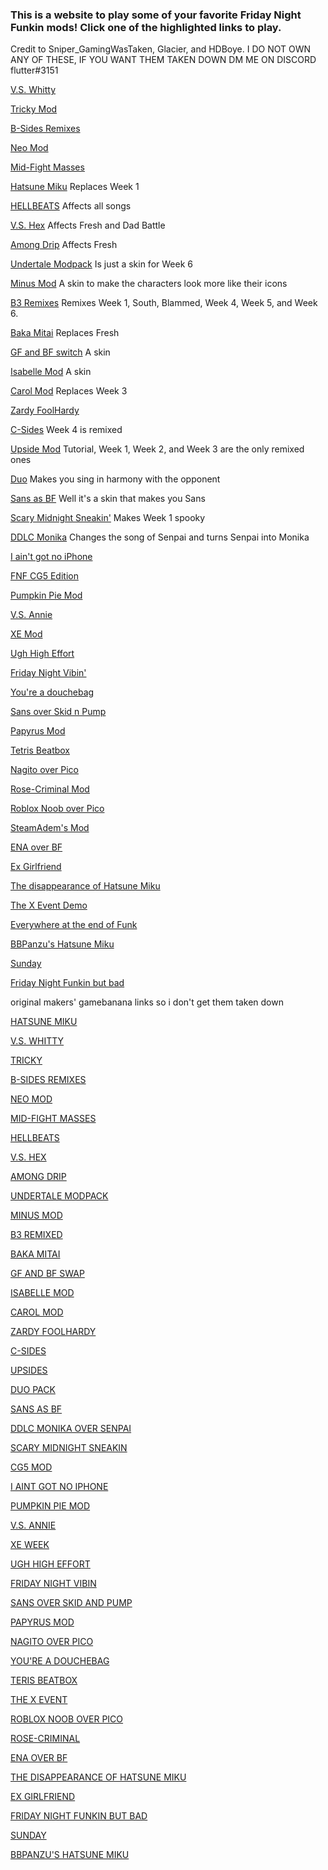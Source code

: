 ### This is a website to play some of your favorite Friday Night Funkin mods! Click one of the highlighted links to play.

Credit to Sniper_GamingWasTaken, Glacier, and HDBoye. I DO NOT OWN ANY OF THESE, IF YOU WANT THEM TAKEN DOWN DM ME ON DISCORD flutter#3151

[V.S. Whitty](https://sniper-gamingwastaken.itch.io/friday-night-funkin-vs-whitty-full-week-optimized-kade-engine) 

[Tricky Mod](https://kbhgames.com/game/friday-night-funkin-the-tricky-mod) 

[B-Sides Remixes](https://sniper-gamingwastaken.itch.io/friday-night-funkin-b-sides-optimized-kade-engine-ver)

[Neo Mod](https://sniper-gamingwastaken.itch.io/friday-night-funkin-neo-optimized-ke) 

[Mid-Fight Masses](https://sniper-gamingwastaken.itch.io/friday-night-funkin-sarventes-mid-fight-masses-gospel-port-optomized-kade-engine) 

[Hatsune Miku](https://sniper-gamingwastaken.itch.io/friday-night-funkin-miku-mod-kade) Replaces Week 1

[HELLBEATS](https://hdboye.github.io/FnfModAttempt/hellbeats) Affects all songs

[V.S. Hex](https://hdboye.github.io/FnfModAttempt/hex) Affects Fresh and Dad Battle

[Among Drip](https://hdboye.github.io/FnfModAttempt/drip) Affects Fresh

[Undertale Modpack](https://hdboye.github.io/FnfModAttempt/undertale) Is just a skin for Week 6

[Minus Mod](https://hdboye.github.io/FnfModAttempt/minus) A skin to make the characters look more like their icons

[B3 Remixes](https://hdboye.github.io/FnfModAttempt/bthree) Remixes Week 1, South, Blammed, Week 4, Week 5, and Week 6.

[Baka Mitai](https://hdboye.github.io/FnfModAttempt/mitai) Replaces Fresh

[GF and BF switch](https://hdboye.github.io/FnfModAttempt/switch) A skin

[Isabelle Mod](https://hdboye.github.io/FnfModAttempt/isabelle) A skin

[Carol Mod](https://hdboye.github.io/FnfModAttempt/carol) Replaces Week 3

[Zardy FoolHardy](https://sniper-gamingwastaken.itch.io/friday-night-funkin-vs-zardy-full-week-optimized-kade-engine)

[C-Sides](https://hdboye.github.io/FnfModAttempt/cside) Week 4 is remixed

[Upside Mod](https://hdboye.github.io/FnfModAttempt/upside) Tutorial, Week 1, Week 2, and Week 3 are the only remixed ones

[Duo](https://hdboye.github.io/FnfModAttempt/duo) Makes you sing in harmony with the opponent

[Sans as BF](https://hdboye.github.io/FnfModAttempt/sans) Well it's a skin that makes you Sans

[Scary Midnight Sneakin'](https://hdboye.github.io/FnfModAttempt/scary) Makes Week 1 spooky

[DDLC Monika](https://hdboye.github.io/FnfModAttempt/monika) Changes the song of Senpai and turns Senpai into Monika

[I ain't got no iPhone](https://sniper-gamingwastaken.itch.io/friday-night-funkin-but-monster-has-no-iphone)

[FNF CG5 Edition](https://sniper-gamingwastaken.itch.io/friday-night-funkin-cg5-edition-full-week-optimized-kade-engine)

[Pumpkin Pie Mod](https://sniper-gamingwastaken.itch.io/friday-night-funkin-pumkin-pie-custom-song)

[V.S. Annie](https://sniper-gamingwastaken.itch.io/friday-night-funkin-annie-custom-week-optomized-kade-engine-version)

[XE Mod](https://sniper-gamingwastaken.itch.io/friday-night-funkin-custom-week-xe-optimized)

[Ugh High Effort](https://glacierr.itch.io/ugh)

[Friday Night Vibin'](https://hdboye.github.io/FnfModAttempt2/vibin/)

[You're a douchebag](https://hdboye.github.io/FnfModAttempt/douchebag)

[Sans over Skid n Pump](https://hdboye.github.io/FnfModAttempt/sansvs)

[Papyrus Mod](https://hdboye.github.io/FnfModAttempt/papyrus)

[Tetris Beatbox](https://hdboye.github.io/FnfModAttempt/tetris)

[Nagito over Pico](https://hdboye.github.io/FnfModAttempt/nagito)

[Rose-Criminal Mod](https://sniper-gamingwastaken.itch.io/friday-night-funkin-rose-criminal-port)

[Roblox Noob over Pico](https://hdboye.github.io/FnfModAttempt/noob)

[SteamAdem's Mod](https://hdboye.github.io/FnfModAttempt/peter)

[ENA over BF](https://hdboye.github.io/FnfModAttempt/ena)

[Ex Girlfriend](https://imakegoodsuf2.itch.io/ex-girlfriend-kade-engine)

[The disappearance of Hatsune Miku](https://hatsunemiku101.itch.io/the-disappearance-of-hatsune-miku)

[The X Event Demo](https://lemon-demon-monster.itch.io/the-x-event-demo)

[Everywhere at the end of Funk](https://hdboye.github.io/FnfModAttempt2/end)

[BBPanzu's Hatsune Miku](https://hdboye.github.io/FnfModAttempt2/bbmiku)

[Sunday](https://hdboye.github.io/FnfModAttempt2/sunday)

[Friday Night Funkin but bad](https://hdboye.github.io/FnfModAttempt2/bad)



original makers' gamebanana links so i don't get them taken down

[HATSUNE MIKU](https://gamebanana.com/gamefiles/17106)

[V.S. WHITTY](https://gamebanana.com/gamefiles/14457)

[TRICKY](https://gamebanana.com/gamefiles/17466)

[B-SIDES REMIXES](https://gamebanana.com/gamefiles/13686)

[NEO MOD](https://gamebanana.com/gamefiles/15172)

[MID-FIGHT MASSES](https://gamebanana.com/gamefiles/17646)

[HELLBEATS](https://gamebanana.com/gamefiles/13979)

[V.S. HEX](https://gamebanana.com/gamefiles/14942)

[AMONG DRIP](https://gamebanana.com/gamefiles/13904)

[UNDERTALE MODPACK](https://gamebanana.com/skins/184492)

[MINUS MOD](https://gamebanana.com/skins/186737)

[B3 REMIXED](https://gamebanana.com/gamefiles/13933)

[BAKA MITAI](https://gamebanana.com/gamefiles/13826)

[GF AND BF SWAP](https://gamebanana.com/skins/185192)

[ISABELLE MOD](https://gamebanana.com/skins/190056)

[CAROL MOD](https://gamebanana.com/gamefiles/15276)

[ZARDY FOOLHARDY](https://gamebanana.com/gamefiles/17880)

[C-SIDES](https://gamebanana.com/gamefiles/13928)

[UPSIDES](https://gamebanana.com/gamefiles/14943)

[DUO PACK](https://gamebanana.com/wips/53066)

[SANS AS BF](https://gamebanana.com/skins/184025)

[DDLC MONIKA OVER SENPAI](https://gamebanana.com/gamefiles/14832)

[SCARY MIDNIGHT SNEAKIN](https://gamebanana.com/gamefiles/14832)

[CG5 MOD](https://gamebanana.com/gamefiles/14966)

[I AINT GOT NO IPHONE](https://gamebanana.com/gamefiles/18796)

[PUMPKIN PIE MOD](https://gamebanana.com/gamefiles/15416)

[V.S. ANNIE](https://gamebanana.com/gamefiles/15994)

[XE WEEK](https://gamebanana.com/gamefiles/13990)

[UGH HIGH EFFORT](https://gamebanana.com/gamefiles/17077)

[FRIDAY NIGHT VIBIN](https://gamebanana.com/maps/214669)

[SANS OVER SKID AND PUMP](https://gamebanana.com/skins/184025)

[PAPYRUS MOD](https://gamebanana.com/skins/184993)

[NAGITO OVER PICO](https://gamebanana.com/skins/184963)

[YOU'RE A DOUCHEBAG](https://gamebanana.com/gamefiles/14569)

[TERIS BEATBOX](https://gamebanana.com/gamefiles/14257)

[THE X EVENT](https://gamebanana.com/gamefiles/18152)

[ROBLOX NOOB OVER PICO](https://gamebanana.com/skins/189645)

[ROSE-CRIMINAL](https://gamebanana.com/gamefiles/14837)

[ENA OVER BF](https://gamebanana.com/skins/185793)

[THE DISAPPEARANCE OF HATSUNE MIKU](https://gamebanana.com/gamefiles/14164)

[EX GIRLFRIEND](https://gamebanana.com/skins/186464)

[FRIDAY NIGHT FUNKIN BUT BAD](https://gamebanana.com/gamefiles/15933)

[SUNDAY](https://gamebanana.com/skins/184601)

[BBPANZU'S HATSUNE MIKU](https://gamebanana.com/skins/184101)

